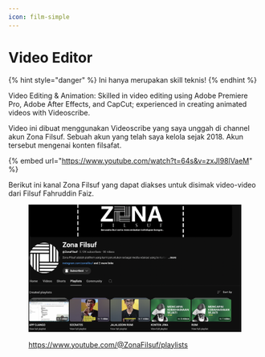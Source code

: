 ```yaml
---
icon: film-simple
---
```


# Video Editor

{% hint style="danger" %}
Ini hanya merupakan skill teknis!&#x20;
{% endhint %}



Video Editing & Animation: Skilled in video editing using Adobe Premiere Pro, Adobe After Effects, and CapCut; experienced in creating animated videos with Videoscribe.

Video ini dibuat menggunakan Videoscribe yang saya unggah di channel akun Zona Filsuf. Sebuah akun yang telah saya kelola sejak 2018. Akun tersebut mengenai konten filsafat.

{% embed url="https://www.youtube.com/watch?t=64s&v=zxJI98lVaeM" %}

Berikut ini kanal Zona Filsuf yang dapat diakses untuk disimak video-video dari Filsuf Fahruddin Faiz.

<figure><img src="../.gitbook/assets/image.png" alt=""><figcaption><p><a href="https://www.youtube.com/@ZonaFilsuf/playlists">https://www.youtube.com/@ZonaFilsuf/playlists</a></p></figcaption></figure>



